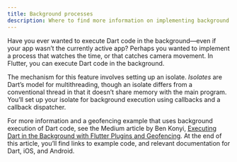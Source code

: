 ```yaml
---
title: Background processes
description: Where to find more information on implementing background processes in Flutter.
---
```


Have you ever wanted to execute Dart code in the background—even if
your app wasn’t the currently active app? Perhaps you wanted to implement
a process that watches the time, or that catches camera movement.
In Flutter, you can execute Dart code in the background.

The mechanism for this feature involves setting up an isolate. _Isolates_
are Dart’s model for multithreading, though an isolate differs from a
conventional thread in that it doesn’t share memory with the main program.
You’ll set up your isolate for background execution using callbacks and
a callback dispatcher.

For more information and a geofencing example that uses background
execution of Dart code, see the Medium article by Ben Konyi,
[Executing Dart in the Background with Flutter Plugins and
Geofencing][background-processes].  At the end of this article,
you’ll find links to example code, and relevant documentation for Dart,
iOS, and Android.


[background-processes]: {{site.flutter-medium}}/executing-dart-in-the-background-with-flutter-plugins-and-geofencing-2b3e40a1a124
